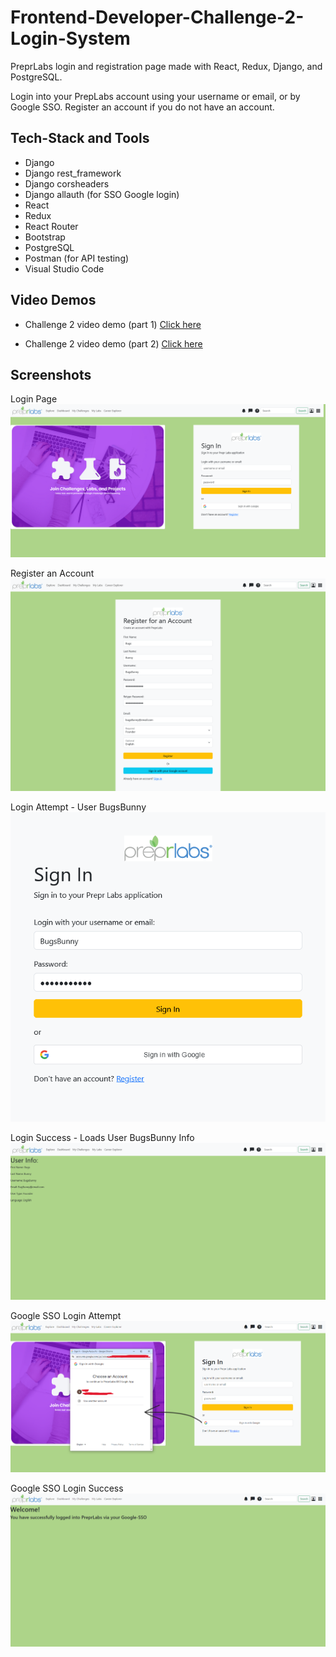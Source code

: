 # Frontend-Developer-Challenge-2-Login-System
PreprLabs login and registration page made with React, Redux, Django, and PostgreSQL. 

Login into your PrepLabs account using your username or email, or by Google SSO. Register an account if you do not have an account.

## Tech-Stack and Tools
- Django
- Django rest_framework
- Django corsheaders
- Django allauth (for SSO Google login)
- React
- Redux
- React Router
- Bootstrap
- PostgreSQL
- Postman (for API testing)
- Visual Studio Code

## Video Demos
- Challenge 2 video demo (part 1) <a href='https://drive.google.com/file/d/1Oy_XRE6djYwf-C2lSysdcNuC3ZYt4LkH/view?usp=sharing' target="_blank">Click here</a> 
  
- Challenge 2 video demo (part 2) <a href='https://drive.google.com/file/d/1l8gpG1vdhcw9GCCFyxoSwotTdgtwiSvg/view?usp=sharing' target="_blank">Click here</a> 

## Screenshots
Login Page
![Login Page](images/loginPage.png "")

Register an Account
![Register an Account](images/registerPage.png "")

Login Attempt - User BugsBunny
![Login Attempt](images/loginAttempt.png "")

Login Success - Loads User BugsBunny Info
![Login Success](images/loadUserData.png "")

Google SSO Login Attempt 
![Google SSO Login Attempt](images/googleSSOPopUp.png "")

Google SSO Login Success 
![Google SSO Login Success](images/successGoogleLogin.png "")